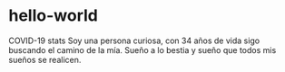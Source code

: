 # hello-world
COVID-19 stats
Soy una persona curiosa, con 34 años de vida sigo buscando el camino de la mía.
Sueño a lo bestia y sueño que todos mis sueños se realicen.
